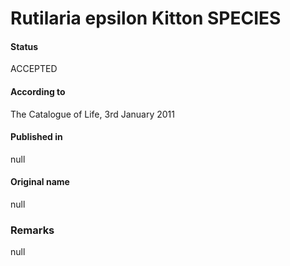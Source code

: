 Rutilaria epsilon Kitton SPECIES
=======

#### Status
ACCEPTED

#### According to
The Catalogue of Life, 3rd January 2011

#### Published in
null

#### Original name
null

### Remarks
null